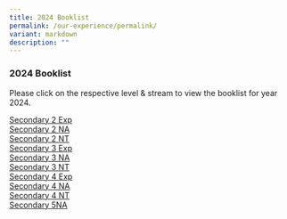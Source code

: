 ```yaml
---
title: 2024 Booklist
permalink: /our-experience/permalink/
variant: markdown
description: ""
---
```

### 2024 Booklist

Please click on the respective level &amp; stream to view the booklist for year 2024. 

[Secondary 2 Exp](/files/sfss%20sec%202%20exp.PDF) <br>
[Secondary 2 NA](/files/sfss%20sec%202%20na.PDF) <br>
[Secondary 2 NT](/files/sfss%20sec%202%20nt.PDF) <br>
[Secondary 3 Exp](/files/sfss%20sec%203%20e.PDF) <br>
[Secondary 3 NA](/files/sfss%20sec%203%20na.PDF) <br>
[Secondary 3 NT](/files/sfss%20sec%203%20nt.PDF) <br>
[Secondary 4 Exp](/files/sfss%20sec%204%20e.PDF) <br>
[Secondary 4 NA](/files/sfss%20sec%204%20na.PDF) <br>
[Secondary 4 NT](/files/sfss%20sec%204%20nt.PDF) <br>
[Secondary 5NA](/files/sfss%20sec%205%20na.PDF)